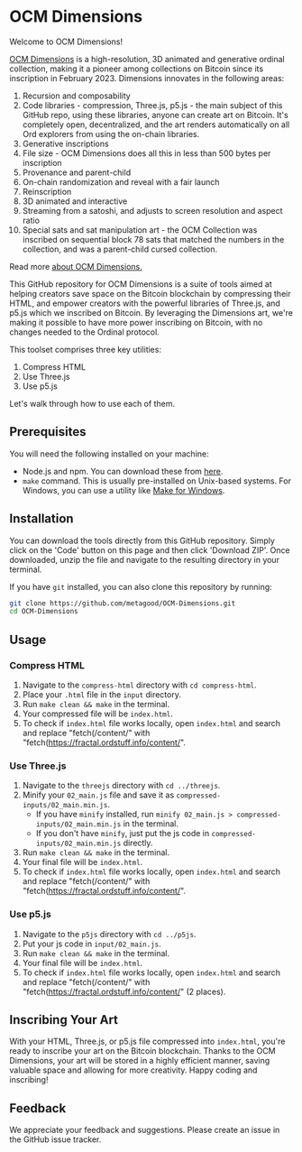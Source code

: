 # OCM Dimensions

Welcome to OCM Dimensions! 

[OCM Dimensions](https://onchainmonkey.com/ocm-dimensions) is a high-resolution, 3D animated and generative ordinal collection, making it a pioneer among collections on Bitcoin since its inscription in February 2023. Dimensions innovates in the following areas:

1. Recursion and composability
2. Code libraries - compression, Three.js, p5.js - the main subject of this GitHub repo, using these libraries, anyone can
  create art on Bitcoin. It's completely open, decentralized, and the art renders automatically on all Ord explorers from
  using the on-chain libraries.
3. Generative inscriptions
4. File size - OCM Dimensions does all this in less than 500 bytes per inscription
5. Provenance and parent-child
6. On-chain randomization and reveal with a fair launch
7. Reinscription
8. 3D animated and interactive
9. Streaming from a satoshi, and adjusts to screen resolution and aspect ratio
10. Special sats and sat manipulation art - the OCM Collection was inscribed on sequential block 78 sats that matched the
numbers in the collection, and was a parent-child cursed collection.

Read more [about OCM Dimensions.](https://onchainmonkey.medium.com/ocm-dimensions-unveiling-the-many-dimensions-of-bitcoin-ordinals-c850688db68e)

This GitHub repository for OCM Dimensions is a suite of tools aimed at helping creators save space on the Bitcoin blockchain by compressing their HTML, and empower creators with the powerful libraries of Three.js, and p5.js which we inscribed on Bitcoin. By leveraging the Dimensions art, we're making it possible to have more power inscribing on Bitcoin, with no changes needed to the Ordinal protocol. 

This toolset comprises three key utilities: 

1. Compress HTML
2. Use Three.js
3. Use p5.js

Let's walk through how to use each of them.

## Prerequisites
You will need the following installed on your machine:
- Node.js and npm. You can download these from [here](https://nodejs.org/).
- `make` command. This is usually pre-installed on Unix-based systems. For Windows, you can use a utility like [Make for Windows](http://gnuwin32.sourceforge.net/packages/make.htm).

## Installation
You can download the tools directly from this GitHub repository. Simply click on the 'Code' button on this page and then click 'Download ZIP'. Once downloaded, unzip the file and navigate to the resulting directory in your terminal.

If you have `git` installed, you can also clone this repository by running:

```bash
git clone https://github.com/metagood/OCM-Dimensions.git
cd OCM-Dimensions
```

## Usage
### Compress HTML

1. Navigate to the `compress-html` directory with `cd compress-html`.
2. Place your `.html` file in the `input` directory.
3. Run `make clean && make` in the terminal.
4. Your compressed file will be `index.html`.
5. To check if `index.html` file works locally, open `index.html` and search and replace "fetch(/content/" with "fetch(https://fractal.ordstuff.info/content/".

### Use Three.js

1. Navigate to the `threejs` directory with `cd ../threejs`.
2. Minify your `02_main.js` file and save it as `compressed-inputs/02_main.min.js`.
    - If you have `minify` installed, run `minify 02_main.js > compressed-inputs/02_main.min.js` in the terminal.
    - If you don't have `minify`, just put the js code in `compressed-inputs/02_main.min.js` directly.
3. Run `make clean && make` in the terminal.
4. Your final file will be `index.html`.
5. To check if `index.html` file works locally, open `index.html` and search and replace "fetch(/content/" with "fetch(https://fractal.ordstuff.info/content/".

### Use p5.js

1. Navigate to the `p5js` directory with `cd ../p5js`.
2. Put your js code in `input/02_main.js`.
3. Run `make clean && make` in the terminal.
4. Your final file will be `index.html`.
5. To check if `index.html` file works locally, open `index.html` and search and replace "fetch(/content/" with "fetch(https://fractal.ordstuff.info/content/" (2 places).

## Inscribing Your Art
With your HTML, Three.js, or p5.js file compressed into `index.html`, you're ready to inscribe your art on the Bitcoin blockchain. Thanks to the OCM Dimensions, your art will be stored in a highly efficient manner, saving valuable space and allowing for more creativity. Happy coding and inscribing!

## Feedback
We appreciate your feedback and suggestions. Please create an issue in the GitHub issue tracker.
